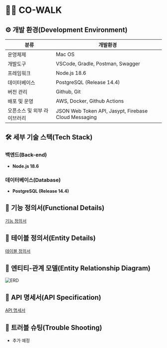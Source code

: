 # 🏃‍♂️ CO-WALK


## ⚙️ 개발 환경(Development Environment)

| 분류 | 개발환경 | 
|---|---|
| 운영체제 | Mac OS |
| 개발도구 | VSCode, Gradle, Postman, Swagger |
| 프레임워크 | Node.js 18.6 |
| 데이터베이스 | PostgreSQL (Release 14.4) |
| 버전 관리 | Github, Git |
| 배포 및 운영 | AWS, Docker, Github Actions  |
| 오픈소스 및 외부 라이브러리 | JSON Web Token API, Jasypt, Firebase Cloud Messaging |


## 🛠 세부 기술 스택(Tech Stack)

### 백엔드(Back-end)

- **Node.js 18.6**


### 데이터베이스(Database)

- **PostgreSQL (Release 14.4)**


## 📝 기능 정의서(Functional Details)

[기능 정의서](./README_files/functional_specification.docx)

## 📝 테이블 정의서(Entity Details)

[테이블 정의서](./README_files/table_specification.xlsx)

## 🔗 엔티티-관계 모델(Entity Relationship Diagram)

![ERD](./README_files/ERD.png)

## 📌 API 명세서(API Specification)

[API 명세서](https://app.swaggerhub.com/apis/CokeLee777/CO-Walk/1.0.0)

## 📐 트러블 슈팅(Trouble Shooting)

- 추가 예정
